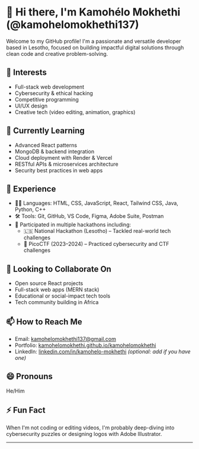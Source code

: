 # 👋 Hi there, I'm Kamohélo Mokhethi (@kamohelomokhethi137)

Welcome to my GitHub profile! I'm a passionate and versatile developer based in Lesotho, focused on building impactful digital solutions through clean code and creative problem-solving.

## 👀 Interests
- Full-stack web development  
- Cybersecurity & ethical hacking  
- Competitive programming  
- UI/UX design  
- Creative tech (video editing, animation, graphics)

## 🌱 Currently Learning
- Advanced React patterns  
- MongoDB & backend integration  
- Cloud deployment with Render & Vercel  
- RESTful APIs & microservices architecture  
- Security best practices in web apps

## 💼 Experience
- 👨‍💻 Languages: HTML, CSS, JavaScript, React, Tailwind CSS, Java, Python, C++  
- 🛠 Tools: Git, GitHub, VS Code, Figma, Adobe Suite, Postman  
- 🧠 Participated in multiple hackathons including:  
  - 🇱🇸 National Hackathon (Lesotho) – Tackled real-world tech challenges  
  - 🔐 PicoCTF (2023–2024) – Practiced cybersecurity and CTF challenges

## 🤝 Looking to Collaborate On
- Open source React projects  
- Full-stack web apps (MERN stack)  
- Educational or social-impact tech tools  
- Tech community building in Africa  

## 📫 How to Reach Me
- Email: kamohelomokhethi137@gmail.com  
- Portfolio: [kamohelomokhethi.github.io/kamohelomokhethi](https://kamohelomokhethi.github.io/kamohelomokhethi/)  
- LinkedIn: [linkedin.com/in/kamohelo-mokhethi](https://linkedin.com/in/kamohelo-mokhethi) *(optional: add if you have one)*

## 😄 Pronouns
He/Him

## ⚡ Fun Fact
When I'm not coding or editing videos, I'm probably deep-diving into cybersecurity puzzles or designing logos with Adobe Illustrator.

---

<!---
kamohelomokhethi137/kamohelomokhethi137 is a ✨ special ✨ repository because its `README.md` (this file) appears on your GitHub profile.
You can click the Preview link to take a look at your changes.
--->
